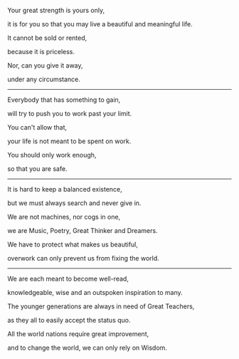 Your great strength is yours only,

it is for you so that you may live a beautiful and meaningful life.

It cannot be sold or rented,

because it is priceless.

Nor, can you give it away,

under any circumstance.

---

Everybody that has something to gain,

will try to push you to work past your limit.

You can't allow that,

your life is not meant to be spent on work.

You should only work enough,

so that you are safe.

---

It is hard to keep a balanced existence,

but we must always search and never give in.

We are not machines, nor cogs in one,

we are Music, Poetry, Great Thinker and Dreamers.

We have to protect what makes us beautiful,

overwork can only prevent us from fixing the world.

---

We are each meant to become well-read,

knowledgeable, wise and an outspoken inspiration to many.

The younger generations are always in need of Great Teachers,

as they all to easily accept the status quo.

All the world nations require great improvement,

and to change the world, we can only rely on Wisdom.
